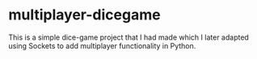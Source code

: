 # multiplayer-dicegame
This is a simple dice-game project that I had made which I later adapted using Sockets to add multiplayer functionality in Python.
